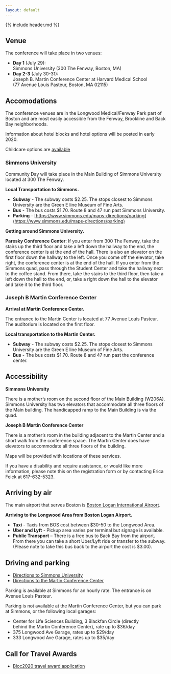 ```yaml
---
layout: default
---
```


{% include header.md %}

## Venue

The conference will take place in two venues:

- **Day 1** (July 29):  
Simmons University (300 The Fenway, Boston, MA)
- **Day 2-3** (July 30-31):  
Joseph B. Martin Conference Center at Harvard Medical School  
(77 Avenue Louis Pasteur, Boston, MA 02115)

## Accomodations

The conference venues are in the Longwood Medical/Fenway Park part of Boston and are most easily accessible from the Fenway, Brookline and Back Bay neighborhoods.

Information about hotel blocks and hotel options will be posted in early 2020. 

Childcare options are [available](https://rebrand.ly/bioc2020childcare) 

<!--
### Most affordable options

TBA.

### Most convenient options

TBA.
-->

### Simmons University

Community Day will take place in the Main Building of Simmons University located at 300 The Fenway. 

**Local Transportation to Simmons.**

- **Subway** - The subway costs $2.25. The stops closest to Simmons University are the Green E line Museum of Fine Arts. 
- **Bus** - The bus costs $1.70. Route 8 and 47 run past Simmons University.
- **Parking** - [https://www.simmons.edu/maps-directions/parking](https://www.simmons.edu/maps-directions/parking)

**Getting around Simmons University.**

**Paresky Conference Center**: If you enter from 300 The Fenway, take the stairs up the third floor and take a left down the hallway to the end, the conference center is at the end of the hall. There is also an elevator on the first floor down the hallway to the left. Once you come off the elevator, take right, the conference center is at the end of the hall. If you enter from the Simmons quad, pass through the Student Center and take the hallway next to the coffee stand. From there, take the stairs to the third floor, then take a left down the hall to the end, or, take a right down the hall to the elevator and take it to the third floor. 

### Joseph B Martin Conference Center

**Arrival at Martin Conference Center.**

The entrance to the Martin Center is located at 77 Avenue Louis Pasteur. The auditorium is located on the first floor. 

**Local transportation to the Martin Center.**

- **Subway** - The subway costs $2.25. The stops closest to Simmons University are the Green E line Museum of Fine Arts.
- **Bus** - The bus costs $1.70. Route 8 and 47 run past the conference center. 

## Accessibility

**Simmons University**

There is a mother’s room on the second floor of the Main Building (W206A). Simmons University has two elevators that accommodate all three floors of the Main building. The handicapped ramp to the Main Building is via the quad. 

**Joseph B Martin Conference Center**

There is a mother’s room in the building adjacent to the Martin Center and a short walk from the conference space. The Martin Center does have elevators to accommodate all three floors of the building. 

Maps will be provided with locations of these services. 

If you have a disability and require assistance, or would like more information, please note this on the registration form or by contacting Erica Feick at 617-632-5323. 

## Arriving by air

The main airport that serves Boston is [Boston Logan International Airport](http://www.massport.com/logan-airport).

**Arriving to the Longwood Area from Boston Logan Airport.**

- **Taxi** - Taxis from BOS cost between $30-50 to the Longwood Area.  
- **Uber and Lyft** - Pickup area varies per terminal but signage is available.  
- **Public Transport** – There is a free bus to Back Bay from the airport. From there you can take a short Uber/Lyft ride or transfer to the subway. (Please note to take this bus back to the airport the cost is $3.00).

## Driving and parking

- [Directions to Simmons University](https://www.simmons.edu/maps-directions)
- [Directions to the Martin Conference Center](https://theconfcenter.hms.harvard.edu/pdf/hmscc-directions.pdf)

Parking is available at Simmons for an hourly rate. The entrance is on Avenue Louis Pasteur.

Parking is not available at the Martin Conference Center, but you can park at Simmons, or the following local garages:

- Center for Life Sciences Building, 3 Blackfan Circle (directly  
behind the Martin Conference Center), rate up to $36/day
- 375 Longwood Ave Garage, rates up to $29/day
- 333 Longwood Ave Garage, rates up to $35/day

## Call for Travel Awards

- [Bioc2020 travel award application](https://docs.google.com/forms/d/e/1FAIpQLSdr__Ox7kWpTV0lwjJ7skD617HcWFQmPrJqyMpVN27darvZQg/viewform)

